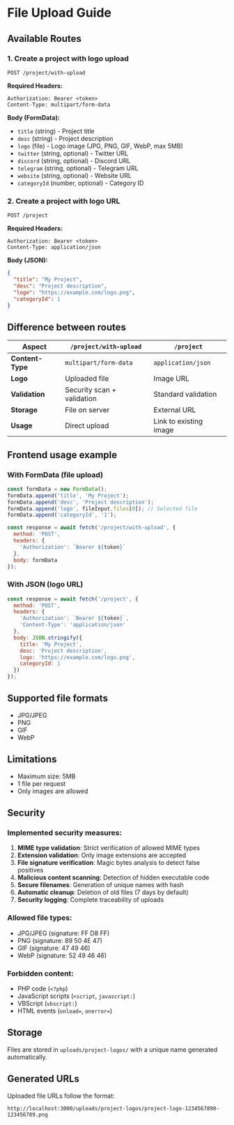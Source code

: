 # File Upload Guide

## Available Routes

### 1. Create a project with logo upload
```
POST /project/with-upload
```

**Required Headers:**
```
Authorization: Bearer <token>
Content-Type: multipart/form-data
```

**Body (FormData):**
- `title` (string) - Project title
- `desc` (string) - Project description  
- `logo` (file) - Logo image (JPG, PNG, GIF, WebP, max 5MB)
- `twitter` (string, optional) - Twitter URL
- `discord` (string, optional) - Discord URL
- `telegram` (string, optional) - Telegram URL
- `website` (string, optional) - Website URL
- `categoryId` (number, optional) - Category ID

### 2. Create a project with logo URL
```
POST /project
```

**Required Headers:**
```
Authorization: Bearer <token>
Content-Type: application/json
```

**Body (JSON):**
```json
{
  "title": "My Project",
  "desc": "Project description",
  "logo": "https://example.com/logo.png",
  "categoryId": 1
}
```

## Difference between routes

| Aspect | `/project/with-upload` | `/project` |
|--------|----------------------|------------|
| **Content-Type** | `multipart/form-data` | `application/json` |
| **Logo** | Uploaded file | Image URL |
| **Validation** | Security scan + validation | Standard validation |
| **Storage** | File on server | External URL |
| **Usage** | Direct upload | Link to existing image |

## Frontend usage example

### With FormData (file upload)
```javascript
const formData = new FormData();
formData.append('title', 'My Project');
formData.append('desc', 'Project description');
formData.append('logo', fileInput.files[0]); // Selected file
formData.append('categoryId', '1');

const response = await fetch('/project/with-upload', {
  method: 'POST',
  headers: {
    'Authorization': `Bearer ${token}`
  },
  body: formData
});
```

### With JSON (logo URL)
```javascript
const response = await fetch('/project', {
  method: 'POST',
  headers: {
    'Authorization': `Bearer ${token}`,
    'Content-Type': 'application/json'
  },
  body: JSON.stringify({
    title: 'My Project',
    desc: 'Project description',
    logo: 'https://example.com/logo.png',
    categoryId: 1
  })
});
```

## Supported file formats
- JPG/JPEG
- PNG  
- GIF
- WebP

## Limitations
- Maximum size: 5MB
- 1 file per request
- Only images are allowed

## Security

### Implemented security measures:

1. **MIME type validation**: Strict verification of allowed MIME types
2. **Extension validation**: Only image extensions are accepted
3. **File signature verification**: Magic bytes analysis to detect false positives
4. **Malicious content scanning**: Detection of hidden executable code
5. **Secure filenames**: Generation of unique names with hash
6. **Automatic cleanup**: Deletion of old files (7 days by default)
7. **Security logging**: Complete traceability of uploads

### Allowed file types:
- JPG/JPEG (signature: FF D8 FF)
- PNG (signature: 89 50 4E 47)
- GIF (signature: 47 49 46)
- WebP (signature: 52 49 46 46)

### Forbidden content:
- PHP code (`<?php`)
- JavaScript scripts (`<script`, `javascript:`)
- VBScript (`vbscript:`)
- HTML events (`onload=`, `onerror=`)

## Storage
Files are stored in `uploads/project-logos/` with a unique name generated automatically.

## Generated URLs
Uploaded file URLs follow the format:
```
http://localhost:3000/uploads/project-logos/project-logo-1234567890-123456789.png
``` 
